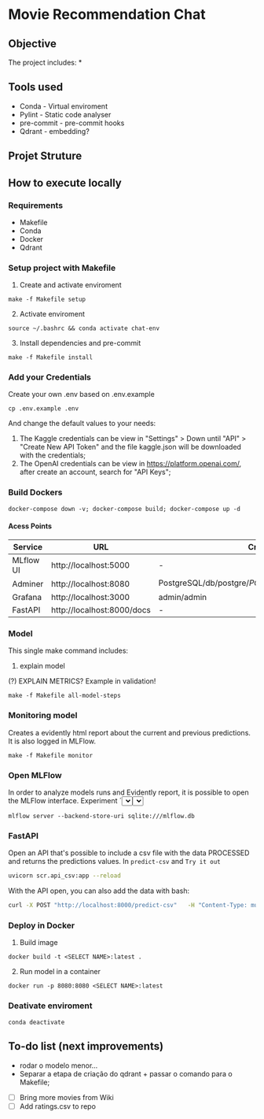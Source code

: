 # Movie Recommendation Chat

## Objective

The project includes:
*

## Tools used

* Conda - Virtual enviroment
* Pylint - Static code analyser
* pre-commit - pre-commit hooks
* Qdrant - embedding?

## Projet Struture

## How to execute locally

### Requirements

* Makefile
* Conda
* Docker
* Qdrant

### Setup project with Makefile

1. Create and activate enviroment
```
make -f Makefile setup
```

2. Activate enviroment
```
source ~/.bashrc && conda activate chat-env
```

3. Install dependencies and pre-commit
```
make -f Makefile install
```

### Add your Credentials

Create your own .env based on .env.example
```
cp .env.example .env
```

And change the default values to your needs:
1. The Kaggle credentials can be view in "Settings" > Down until "API" > "Create New API Token" and the file kaggle.json will be downloaded with the credentials;
1. The OpenAI credentials can be view in https://platform.openai.com/, after create an account, search for "API Keys";

### Build Dockers

```
docker-compose down -v; docker-compose build; docker-compose up -d
```

#### Acess Points

| Service         | URL                        | Credentials                                          |
|-----------------|----------------------------|------------------------------------------------------|
| MLflow UI       | http://localhost:5000      | -                                                    |
| Adminer         | http://localhost:8080      |PostgreSQL/db/postgre/${POSTGRES_PASSWORD}/${DB_NAME} |
| Grafana         | http://localhost:3000      | admin/admin                                          |
| FastAPI         | http://localhost:8000/docs | -                                                    |

### Model

This single make command includes:

1. explain model

(?) EXPLAIN METRICS? Example in validation!

```
make -f Makefile all-model-steps
```

### Monitoring model

Creates a evidently html report about the current and previous predictions. It is also logged in MLFlow.
```
make -f Makefile monitor
```

### Open MLFlow

In order to analyze models runs and Evidently report, it is possible to open the MLFlow interface. Experiment ´<SELECT NAME>´ contains model runs and ´<SELECT NAME>_reports´ contains evidently reports.
```
mlflow server --backend-store-uri sqlite:///mlflow.db
```

### FastAPI

Open an API that's possible to include a csv file with the data PROCESSED and returns the predictions values. In `predict-csv` and `Try it out`

``` bash
uvicorn scr.api_csv:app --reload
```

With the API open, you can also add the data with bash:
``` bash
curl -X POST "http://localhost:8000/predict-csv"   -H "Content-Type: multipart/form-data"   -F "file=@data/processed/x_val.csv"
```

### Deploy in Docker

1. Build image
```
docker build -t <SELECT NAME>:latest .
```

2. Run model in a container
```
docker run -p 8080:8080 <SELECT NAME>:latest
```


### Deativate enviroment
```
conda deactivate
```

## To-do list (next improvements)

* rodar o modelo menor...
* Separar a etapa de criação do qdrant + passar o comando para o Makefile;
* [ ] Bring more movies from Wiki
* [ ] Add ratings.csv to repo
